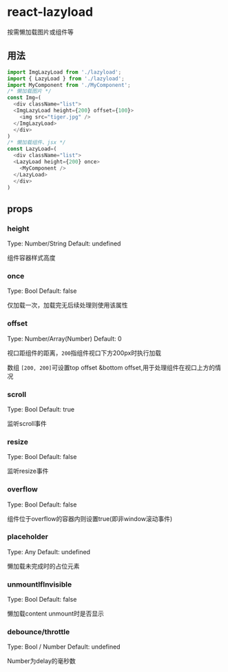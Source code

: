 # react-lazyload

按需懒加载图片或组件等


## 用法

```javascript
import ImgLazyLoad from './lazyload';
import { LazyLoad } from './lazyload';
import MyComponent from './MyComponent';
/* 懒加载图片 */
const Img=(
  <div className="list">
  <ImgLazyLoad height={200} offset={100}>
    <img src="tiger.jpg" />
  </ImgLazyLoad>
  </div>
)
/* 懒加载组件、jsx */
const LazyLoad=(
  <div className="list">
  <LazyLoad height={200} once>
    <MyComponent />
  </LazyLoad>
  </div>
)
```


## props

### height

Type: Number/String Default: undefined

组件容器样式高度

### once

Type: Bool Default: false

仅加载一次，加载完无后续处理则使用该属性

### offset

Type: Number/Array(Number) Default: 0

视口距组件的距离，`200`指组件视口下方200px时执行加载

数组 `[200, 200]`可设置top offset &bottom offset,用于处理组件在视口上方的情况

### scroll

Type: Bool Default: true

监听scroll事件

### resize

Type: Bool Default: false

监听resize事件

### overflow

Type: Bool Default: false

组件位于overflow的容器内则设置true(即非window滚动事件)


### placeholder

Type: Any Default: undefined

懒加载未完成时的占位元素

### unmountIfInvisible

Type: Bool Default: false

懒加载content unmount时是否显示


### debounce/throttle

Type: Bool / Number Default: undefined

Number为delay的毫秒数

